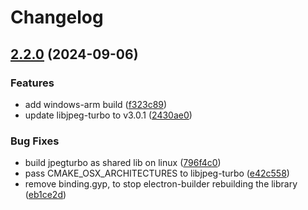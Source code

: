 # Changelog

## [2.2.0](https://github.com/Julusian/node-jpeg-turbo/compare/v2.1.0...v2.2.0) (2024-09-06)


### Features

* add windows-arm build ([f323c89](https://github.com/Julusian/node-jpeg-turbo/commit/f323c89d361df81a56cdf8036cd3f51e3ab624be))
* update libjpeg-turbo to v3.0.1 ([2430ae0](https://github.com/Julusian/node-jpeg-turbo/commit/2430ae07ff645a65bc907389159b6e7923f839ef))


### Bug Fixes

* build jpegturbo as shared lib on linux ([796f4c0](https://github.com/Julusian/node-jpeg-turbo/commit/796f4c0d09c98ab544df1ed9a0d2af7d2c227334))
* pass CMAKE_OSX_ARCHITECTURES to libjpeg-turbo ([e42c558](https://github.com/Julusian/node-jpeg-turbo/commit/e42c558d219cf22a5812cc9749dc47e5f33ba166))
* remove binding.gyp, to stop electron-builder rebuilding the library ([eb1ce2d](https://github.com/Julusian/node-jpeg-turbo/commit/eb1ce2d66896957e6b6acd492b0173e280cf94e6))

